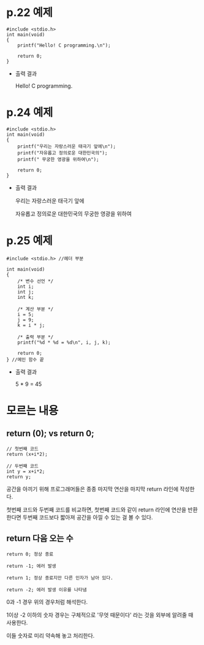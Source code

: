 # p.22 예제

```
#include <stdio.h>
int main(void)
{
	printf("Hello! C programming.\n");

	return 0;
}
```

- 출력 결과
  
  Hello! C programming.
  

# p.24 예제

```
#include <stdio.h>
int main(void)
{
	printf("우리는 자랑스러운 태극기 앞에\n");
	printf("자유롭고 정의로운 대한민국의");
	printf(" 무궁한 영광을 위하여\n");

	return 0;
}
```

- 출력 결과

  우리는 자랑스러운 태극기 앞에
  
  자유롭고 정의로운 대한민국의 무궁한 영광을 위하여

# p.25 예제

```
#include <stdio.h> //헤더 부분

int main(void)
{
	/* 변수 선언 */
	int i; 
	int j;
	int k;

	/* 계산 부분 */
	i = 5;
	j = 9;
	k = i * j;

	/* 출력 부분 */
	printf("%d * %d = %d\n", i, j, k);

	return 0;
} //메인 함수 끝
```

- 출력 결과

  5 * 9 = 45


# 모르는 내용

## return (0); vs return 0;

```
// 첫번째 코드
return (x+i*2);
```

```
// 두번째 코드
int y = x+i*2;
return y;
```

공간을 아끼기 위해 프로그래머들은 종종 마지막 연산을 마지막 return 라인에 작성한다.
  
첫번째 코드와 두번째 코드를 비교하면, 첫번째 코드와 같이 return 라인에 연산을 반환한다면
두번째 코드보다 짧아져 공간을 아낄 수 있는 걸 볼 수 있다.  


## return 다음 오는 수

```
return 0; 정상 종료

return -1; 에러 발생

return 1; 정상 종료지만 다른 인자가 남아 있다.

return -2; 에러 발생 이유를 나타냄
```

0과 -1 경우 위의 경우처럼 해석한다.

1이상 -2 이하의 숫자 경우는 구체적으로 '무엇 때문이다' 라는 것을 외부에 알려줄 때 사용한다. 

이들 숫자로 미리 약속해 놓고 처리한다. 
